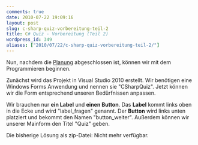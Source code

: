 ```yaml
---
comments: true
date: 2010-07-22 19:09:16
layout: post
slug: c-sharp-quiz-vorbereitung-teil-2
title: C# Quiz - Vorbereitung (Teil 2)
wordpress_id: 349
aliases: ["2010/07/22/c-sharp-quiz-vorbereitung-teil-2/"]
---
```


Nun, nachdem die [Planung](http://phansch.net/2010/07/22/c-sharp-quiz-planung-teil-1) abgeschlossen ist, können wir mit dem Programmieren beginnen.

<!--[![Erstellung des Projektes](http://wpimages.phansch.de/2010/06/csharp_quiz1-300x207.png)](http://wpimages.phansch.de/2010/06/csharp_quiz1.png)-->

Zunächst wird das Projekt in Visual Studio 2010 erstellt. Wir benötigen eine Windows Forms Anwendung und nennen sie "CSharpQuiz". Jetzt können wir die Form entsprechend unseren Bedürfnissen anpassen.

<!--[![Die Quizform](http://wpimages.phansch.de/2010/06/csharp_quiz2-256x300.png)](http://wpimages.phansch.de/2010/06/csharp_quiz2.png)-->

Wir brauchen nur **ein Label** und **einen Button**. Das **Label** kommt links oben in die Ecke und wird "label_fragen" genannt.
Der **Button** wird links unten platziert und bekommt den Namen "button_weiter". Außerdem können wir unserer Mainform den Titel "Quiz" geben.

Die bisherige Lösung als zip-Datei: Nicht mehr verfügbar.
